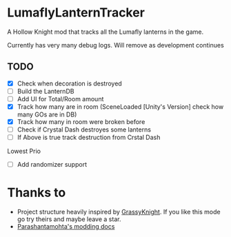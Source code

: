 ﻿# LumaflyLanternTracker

A Hollow Knight mod that tracks all the Lumafly lanterns in the game.

Currently has very many debug logs. Will remove as development continues

## TODO

- [X] Check when decoration is destroyed
- [ ] Build the LanternDB
- [ ] Add UI for Total/Room amount
- [X] Track how many are in room (SceneLoaded [Unity's Version] check how many GOs are in DB)
- [X] Track how many in room were broken before
- [ ] Check if Crystal Dash destroyes some lanterns
- [ ] If Above is true track destruction from Crstal Dash

Lowest Prio
- [ ] Add randomizer support

# Thanks to
* Project structure heavily inspired by [GrassyKnight](https://github.com/itsjohncs/GrassyKnight). If you like this mode go try theirs and maybe leave a star.
* [Parashantamohta's modding docs](https://prashantmohta.github.io/ModdingDocs)